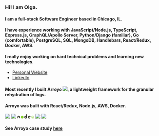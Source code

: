 
### Hi! I am Olga.
#### I am a full-stack Software Engineer based in Chicago, IL.
#### I have experience working with JavaScript/Node.js, TypeScript, Express.js, GraphQL/Apollo Server, Python/Django (familiar), Go (comfortable), PostgreSQL, SQL, MongoDB, Handlebars, React/Redux, Docker, AWS.
#### I really enjoy working on hard technical problems and learning new technologies.

- [Personal Website](https://www.olga.sh/)
- [LinkedIn](https://www.linkedin.com/in/olgashi/)

#### Most recently I built Arroyo <img src="https://user-images.githubusercontent.com/41551585/186273825-43a8531d-9e47-4bd3-80c8-064b8aefbedf.png" width="32" img>, a lightweight framework for the granular rehydration of logs. 
#### Arroyo was built with React/Redux, Node.js, AWS, Docker.
<div align="left">
  <img width="55" src="https://raw.githubusercontent.com/gilbarbara/logos/master/logos/react.svg"/>
  <img width="55" src="https://user-images.githubusercontent.com/41551585/186274625-6cc9d3cf-703d-45d5-84c2-8f94c3ba70c5.svg"/>
  <img width="55" src="https://raw.githubusercontent.com/gilbarbara/logos/master/logos/nodejs.svg"/>
  <img width="55" src="https://user-images.githubusercontent.com/41551585/186274666-87b983ce-d758-47b2-b073-09123c9c8a8e.svg"/>
  <img width="55" src="https://user-images.githubusercontent.com/41551585/186274739-80fa4874-e46f-4eb0-b8ed-9db6dc0f9e6b.svg"/>
</div>

#### See Arroyo case study [here](https://www.arroyoframework.com/case-study.html) 

